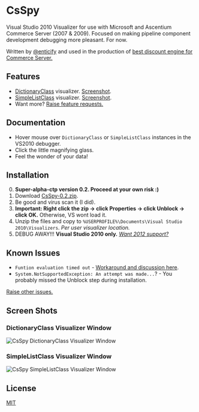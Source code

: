# CsSpy

Visual Studio 2010 Visualizer for use with Microsoft and Ascentium Commerce Server (2007 & 2009).  Focused on making pipeline component development debugging more pleasant.  For now.

Written by [@enticify](http://twitter.com/enticify) and used in the production of [best discount engine for Commerce Server.](http://www.enticify.com/)

## Features

* [DictionaryClass](http://msdn.microsoft.com/en-us/library/bb509189) visualizer. [Screenshot](https://github.com/enticify/CsSpy/blob/master/README.md#dictionaryclass-visualizer-window).
* [SimpleListClass](http://msdn.microsoft.com/en-us/library/microsoft.commerceserver.runtime.simplelistclass.aspx) visualizer.  [Screenshot](https://github.com/enticify/CsSpy/blob/master/README.md#simplelistclass-visualizer-window).
* Want more?  [Raise feature requests.](https://github.com/enticify/CsSpy/issues)

## Documentation

* Hover mouse over `DictionaryClass` or `SimpleListClass` instances in the VS2010 debugger.
* Click the little magnifying glass.
* Feel the wonder of your data!

## Installation

0. **Super-alpha-ctp version 0.2.  Proceed at your own risk :)**
1. Download [CsSpy-0.2.zip](https://dl.dropbox.com/s/0u20b6f43qnlvqs/CsSpy-0.2.zip?dl=1).
2. Be good and virus scan it (I did).
2. **Important: Right click the zip -> click Properties -> click Unblock -> click OK.**  Otherwise, VS wont load it.
2. Unzip the files and copy to `%USERPROFILE%\Documents\Visual Studio 2010\Visualizers`.  *Per user visualizer location.*
3. DEBUG AWAY!!! **Visual Studio 2010 only.** [*Want 2012 support?*](https://github.com/enticify/CsSpy/issues/2)

## Known Issues

* `Funtion evaluation timed out` - [Workaround and discussion here](https://github.com/enticify/CsSpy/issues/5).
* `System.NotSupportedException: An attempt was made...`? - You probably missed the Unblock step during installation.

[Raise other issues.](https://github.com/enticify/CsSpy/issues)

## Screen Shots

### DictionaryClass Visualizer Window

![CsSpy DictionaryClass Visualizer Window](https://raw.github.com/enticify/CsSpy/master/assets/csspy-dictionary.png)

### SimpleListClass Visualizer Window
![CsSpy SimpleListClass Visualizer Window](https://raw.github.com/enticify/CsSpy/master/assets/csspy-simplelist.png)


## License

[MIT](https://github.com/enticify/CsSpy/blob/master/LICENSE.md)
